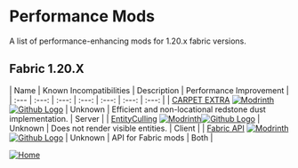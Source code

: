 # Performance Mods

A list of performance-enhancing mods for 1.20.x fabric versions.

## Fabric 1.20.X

| Name | Known Incompatibilities | Description | Performance Improvement |
| :--- | :---: | :---: | :---: | :---: | :---: | :---: |
| [CARPET EXTRA](https://modrinth.com/mod/carpet-extra) [![Modrinth](/images/platform_icons/Modrinth.png)](https://modrinth.com/mod/carpet-extra) [![Github Logo](/images/platform_icons/Github.png)](https://github.com/gnembon/carpet-extra) | Unknown | Efficient and non-locational redstone dust implementation. | Server |
| [EntityCulling](https://modrinth.com/mod/entityculling) [![Modrinth](/images/platform_icons/Modrinth.png)](https://modrinth.com/mod/entityculling)[![Github Logo](/images/platform_icons/Github.png)](https://github.com/tr7zw/EntityCulling)   | Unknown | Does not render visible entities. | Client |
| [Fabric API](https://modrinth.com/mod/fabric-api) [![Modrinth](/images/platform_icons/Modrinth.png)](https://modrinth.com/mod/fabric-api)[![Github Logo](/images/platform_icons/Github.png)](https://github.com/FabricMC/fabric)   | Unknown | API for Fabric mods | Both |




[![Home](/images/button_small/home.png)](/README.md)

